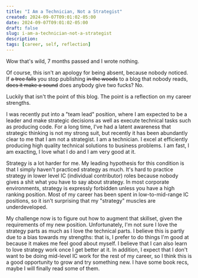 ```yaml
---
title: "I Am a Technician, Not a Strategist"
created: 2024-09-07T09:01:02-05:00
date: 2024-09-07T09:01:02-05:00
draft: false
slug: i-am-a-technician-not-a-strategist
description: 
tags: [career, self, reflection]
---
```


Wow that's wild, 7 months passed and I wrote nothing.

Of course, this isn't an apology for being absent, because nobody noticed. If ~~a tree falls~~ you stop publishing ~~in the woods~~ to a blog that nobody reads, ~~does it make a sound~~ does anybody give two fucks? No.

Luckily that isn't the point of this blog. The point is a reflection on my career strengths.

I was recently put into a "team lead" position, where I am expected to be a leader and make strategic decisions as well as execute technical tasks such as producing code. For a long time, I've had a latent awareness that strategic thinking is not my strong suit, but recently it has been abundantly clear to me that I am not a strategist. I am a technician. I excel at efficiently producing high quality technical solutions to business problems. I am fast, I am exacting, I love what I do and I am very good at it.

Strategy is a lot harder for me. My leading hypothesis for this condition is that I simply haven't practiced strategy as much. It's hard to practice strategy in lower level IC (individual contributor) roles because nobody gives a shit what you have to say about strategy. In most corporate environments, strategy is expressly forbidden unless you have a high ranking position. Most of my career has been spent in low-to-mid-range IC positions, so it isn't surprising that my "strategy" muscles are underdeveloped.

My challenge now is to figure out how to augment that skillset, given the requirements of my new position. Unfortunately, I'm not sure I love the strategy parts as much as I love the technical parts. I believe this is partly due to a bias towards my strengths: that is, I prefer to do things I'm good at because it makes me feel good about myself. I believe that I can also learn to love strategy work once I get better at it. In addition, I expect that I don't want to be doing mid-level IC work for the rest of my career, so I think this is a good opportunity to grow and try something new. I have some book recs, maybe I will finally read some of them.

